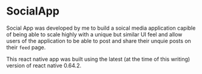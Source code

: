 # SocialApp
Social App was developed by me to build a soical media application capible of being able to scale highly with a unique but similar UI feel and allow users of the application to be able to post and share their unquie posts on their `feed` page.

This react native app was built using the latest (at the time of this writing) version of react native 0.64.2.
